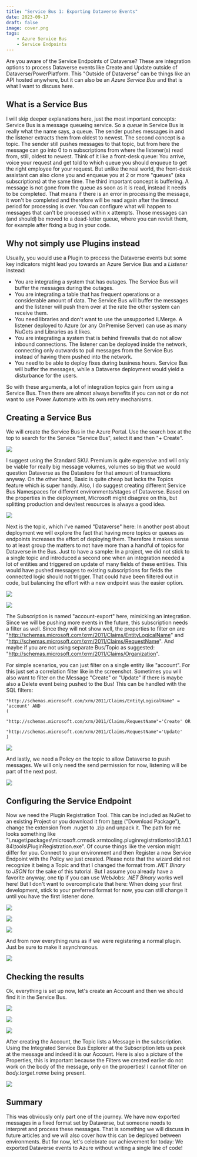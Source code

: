 ```yaml
---
title: "Service Bus 1: Exporting Dataverse Events"
date: 2023-09-17
draft: false
image: cover.png
tags:
    - Azure Service Bus
    - Service Endpoints
---
```


Are you aware of the Service Endpoints of Dataverse? These are integration options to process Dataverse events like Create and Update outside of Dataverse/PowerPlatform. This "Outside of Dataverse" can be things like an API hosted anywhere, but it can also be an _Azure Service Bus_ and that is what I want to discuss here.

## What is a Service Bus
I will skip deeper explanations here, just the most important concepts: Service Bus is a message queueing service. So a _queue_ in Service Bus is really what the name says, a queue. The sender pushes messages in and the listener extracts them from oldest to newest. 
The second concept is a topic. The sender still pushes messages to that topic, but from here the message can go into 0 to n subscriptions from where the listener(s) read from, still, oldest to newest. Think of it like a front-desk queue: You arrive, voice your request and get told to which queue you should enqueue to get the right employee for your request. But unlike the real world, the front-desk assistant can also clone you and enqueue you at 2 or more "queues" (aka subscriptions) at the same time. 
The third important concept is buffering. A message is not gone from the queue as soon as it is read, instead it needs to be completed. That means if there is an error in processing the message, it won't be completed and therefore will be read again after the timeout period for processing is over. You can configure what will happen to messages that can't be processed within x attempts. Those messages can (and should) be moved to a dead-letter queue, where you can revisit them, for example after fixing a bug in your code.

## Why not simply use Plugins instead
Usually, you would use a Plugin to process the Dataverse events but some key indicators might lead you towards an Azure Service Bus and a _Listener_ instead:
- You are integrating a system that has outages. The Service Bus will buffer the messages during the outages.
- You are integrating a table that has frequent operations or a considerable amount of data. The Service Bus will buffer the messages and the listener will push them over at the rate the other system can receive them.
- You need libraries and don't want to use the unsupported ILMerge. A listener deployed to Azure (or any OnPremise Server) can use as many NuGets and Libraries as it likes.
- You are integrating a system that is behind firewalls that do not allow inbound connections. The listener can be deployed inside the network, connecting only outwards to pull messages from the Service Bus instead of having them pushed into the network.
- You need to be able to deploy fixes during business hours. Service Bus will buffer the messages, while a Dataverse deployment would yield a disturbance for the users.

So with these arguments, a lot of integration topics gain from using a Service Bus. Then there are almost always benefits if you can not or do not want to use Power Automate with its own retry mechanisms. 

## Creating a Service Bus
We will create the Service Bus in the Azure Portal. Use the search box at the top to search for the Service "Service Bus", select it and then "+ Create".

![](NewServiceBus.png)

I suggest using the Standard SKU. Premium is quite expensive and will only be viable for really big message volumes, volumes so big that we would question Dataverse as the Datastore for that amount of transactions anyway. On the other hand, Basic is quite cheap but lacks the Topics feature which is super handy.
Also, I do suggest creating different Service Bus Namespaces for different environments/stages of Dataverse. Based on the properties in the deployment, Microsoft might disagree on this, but splitting production and dev/test resources is always a good idea.

![](NewTopic.png)

Next is the topic, which I've named "Dataverse" here: In another post about deployment we will explore the fact that having more topics or queues as endpoints increases the effort of deploying them. Therefore it makes sense to at least group the matters to not have more than a handful of topics for Dataverse in the Bus.
Just to have a sample: In a project, we did not stick to a single topic and introduced a second one when an integration needed a lot of entities and triggered on update of many fields of these entities. This would have pushed messages to existing subscriptions for fields the connected logic should not trigger. That could have been filtered out in code, but balancing the effort with a new endpoint was the easier option.

![](Subscriptions.png)

![](NewSubscription.png)

The Subscription is named "account-export" here, mimicking an integration. Since we will be pushing more events in the future, this subscription needs a filter as well. Since they will not show well, the properties to filter on are "http://schemas.microsoft.com/xrm/2011/Claims/EntityLogicalName" and "http://schemas.microsoft.com/xrm/2011/Claims/RequestName". And maybe if you are not using separate Bus/Topic as suggested: "http://schemas.microsoft.com/xrm/2011/Claims/Organization".

For simple scenarios, you can just filter on a single entity like "account". For this just set a correlation filter like in the screenshot. Sometimes you will also want to filter on the Message "Create" or "Update" if there is maybe also a Delete event being pushed to the Bus! This can be handled with the SQL filters:
```
"http://schemas.microsoft.com/xrm/2011/Claims/EntityLogicalName" = 'account' AND
(
	"http://schemas.microsoft.com/xrm/2011/Claims/RequestName"='Create' OR
	"http://schemas.microsoft.com/xrm/2011/Claims/RequestName"='Update'
)
```

![](NewFilter.png)

And lastly, we need a Policy on the topic to allow Dataverse to push messages. We will only need the send permission for now, listening will be part of the next post.

![](NewPolicy.png)

## Configuring the Service Endpoint
Now we need the Plugin Registration Tool. This can be included as NuGet to an existing Project or you download it from [here](https://www.nuget.org/packages/Microsoft.CrmSdk.XrmTooling.PluginRegistrationTool) ("Download Package"), change the extension from .nuget to .zip and unpack it. The path for me looks something like "\\.nuget\packages\microsoft.crmsdk.xrmtooling.pluginregistrationtool\9.1.0.184\tools\PluginRegistration.exe". Of course things like the version might differ for you.
Connect to your environment and then Register a new Service Endpoint with the Policy we just created. Please note that the wizard did not recognize it being a Topic and that I changed the format from _.NET Binary_ to _JSON_ for the sake of this tutorial. But I assume you already have a favorite anyway, one tip if you can use WebJobs: _.NET Binary_ works well here!
But I don't want to overcomplicate that here: When doing your first development, stick to your preferred format for now, you can still change it until you have the first listener done.

![](CreateServiceEndpoint.png)

![](ConnectionString.png)

![](Dialog.png)

And from now everything runs as if we were registering a normal plugin. Just be sure to make it asynchronous.

![](CreateStep.png)

## Checking the results
Ok, everything is set up now, let's create an Account and then we should find it in the Service Bus.

![](NewAccount.png)

![](TopicOverview.png)

![](MessageBody.png)

After creating the Account, the Topic lists a Message in the subscription. Using the Integrated Service Bus Explorer at the Subscription lets us peek at the message and indeed it is our Account.
Here is also a picture of the Properties, this is important because the Filters we created earlier do not work on the body of the message, only on the properties! I cannot filter on _body.target.name_ being present.

![](MessageProperties.png)

## Summary
This was obviously only part one of the journey. We have now exported messages in a fixed format set by Dataverse, but someone needs to interpret and process these messages. That is something we will discuss in future articles and we will also cover how this can be deployed between environments. But for now, let's celebrate our achievement for today: We exported Dataverse events to Azure without writing a single line of code!
